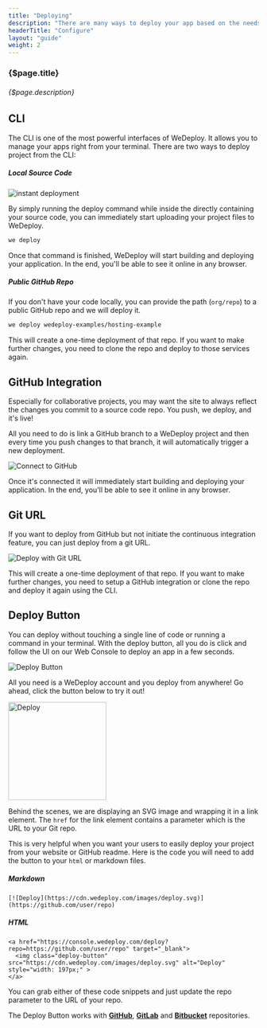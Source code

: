 ```yaml
---
title: "Deploying"
description: "There are many ways to deploy your app based on the needs of your workflow."
headerTitle: "Configure"
layout: "guide"
weight: 2
---
```


### {$page.title}

###### {$page.description}

<article id="1">

## CLI

The CLI is one of the most powerful interfaces of WeDeploy. It allows you to manage your apps right from your terminal. There are two ways to deploy project from the CLI:

##### Local Source Code

![instant deployment](/images/blog/post-12--instant-deployment.gif)

By simply running the deploy command while inside the directly containing your source code, you can immediately start uploading your project files to WeDeploy.

```xml
we deploy
```

Once that command is finished, WeDeploy will start building and deploying your application. In the end, you'll be able to see it online in any browser.

##### Public GitHub Repo

If you don't have your code locally, you can provide the path (`org/repo`) to a public GitHub repo and we will deploy it.

```xml
we deploy wedeploy-examples/hosting-example
```

This will create a one-time deployment of that repo. If you want to make further changes, you need to clone the repo and deploy to those services again.

</article>

<article id="2">

## GitHub Integration

Especially for collaborative projects, you may want the site to always reflect the changes you commit to a source code repo. You push, we deploy, and it's live!

All you need to do is link a GitHub branch to a WeDeploy project and then every time you push changes to that branch, it will automatically trigger a new deployment.

![Connect to GitHub](/images/docs/getting-started/static-deployment-github.gif)

Once it's connected it will immediately start building and deploying your application. In the end, you'll be able to see it online in any browser.

</article>

<article id="3">

## Git URL

If you want to deploy from GitHub but not initiate the continuous integration feature, you can just deploy from a git URL.

![Deploy with Git URL](/images/docs/getting-started/deploy-with-git.gif)

This will create a one-time deployment of that repo. If you want to make further changes, you need to setup a GitHub integration or clone the repo and deploy it again using the CLI.

</article>

<article id="4">

## Deploy Button

You can deploy without touching a single line of code or running a command in your terminal. With the deploy button, all you do is click and follow the UI on our Web Console to deploy an app in a few seconds.


![Deploy Button](/images/docs/getting-started/deploy-button.gif)

All you need is a WeDeploy account and you deploy from anywhere! Go ahead, click the button below to try it out!

<a href="https://console.wedeploy.com/deploy?repo=https://github.com/wedeploy-examples/hosting-example" target="_blank">
  <img class="deploy-button" src="https://cdn.wedeploy.com/images/deploy.svg" alt="Deploy" style="width: 197px;" >
</a>

Behind the scenes, we are displaying an SVG image and wrapping it in a link element. The `href` for the link element contains a parameter which is the URL to your Git repo.

This is very helpful when you want your users to easily deploy your project from your website or GitHub readme. Here is the code you will need to add the button to your `html` or markdown files.

##### Markdown

```
[![Deploy](https://cdn.wedeploy.com/images/deploy.svg)](https://github.com/user/repo)
```

##### HTML

```
<a href="https://console.wedeploy.com/deploy?repo=https://github.com/user/repo" target="_blank">
  <img class="deploy-button" src="https://cdn.wedeploy.com/images/deploy.svg" alt="Deploy" style="width: 197px;" >
</a>
```

You can grab either of these code snippets and just update the repo parameter to the URL of your repo.

<aside>

The Deploy Button works with **[GitHub](https://github.com)**, **[GitLab](https://about.gitlab.com/)** and **[Bitbucket](https://bitbucket.org/)** repositories.

</aside>

</article>